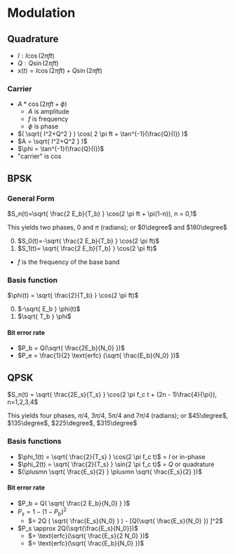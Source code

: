 # Modulation

## Quadrature
 - $I: I\cos(2 \pi ft)$
 - $Q: Q\sin(2 \pi ft)$
 - $x(t) = I\cos(2 \pi ft) + Q\sin(2 \pi ft)$

### Carrier
 - $A*\cos(2 \pi ft + \phi)$
    - $A$ is amplitude
    - $f$ is frequency
    - $\phi$ is phase
 - $( \sqrt{ I^2+Q^2 } ) \cos( 2 \pi ft + \tan^{-1}(\frac{Q}{I}) )$
 - $A = \sqrt{ I^2+Q^2 } )$
 - $\phi = \tan^{-1}(\frac{Q}{I})$
 - "carrier" is $\cos$

## BPSK

### General Form
$S_n(t)=\sqrt{ \frac{2 E_b}{T_b} } \cos(2 \pi ft + \pi(1-n)), n = 0,1$

This yields two phases, 0 and $\pi$ (radians); or $0\degree$ and $180\degree$

 0. $S_0(t)=-\sqrt{ \frac{2 E_b}{T_b} } \cos(2 \pi ft)$
 1. $S_1(t)= \sqrt{ \frac{2 E_b}{T_b} } \cos(2 \pi ft)$

 - $f$ is the frequency of the base band

### Basis function
$\phi(t) = \sqrt{ \frac{2}{T_b} } \cos(2 \pi ft)$

 0. $-\sqrt{ E_b } \phi(t)$
 1. $\sqrt{ T_b } \phi$

#### Bit error rate
 - $P_b = Q(\sqrt{ \frac{2E_b}{N_0} })$
 - $P_e = \frac{1}{2} \text{erfc} (\sqrt{ \frac{E_b}{N_0} })$

## QPSK

$S_n(t) = \sqrt{ \frac{2E_s}{T_s} } \cos(2 \pi f_c t + (2n - 1)\frac{4}{\pi}), n=1,2,3,4$

This yields four phases, $\pi/4$, $3\pi/4$, $5\pi/4$ and $7\pi/4$ (radians); or $45\degree$, $135\degree$, $225\degree$, $315\degree$

### Basis functions
 - $\phi_1(t) = \sqrt{ \frac{2}{T_s} } \cos(2 \pi f_c t)$ = $I$ or in-phase
 - $\phi_2(t) = \sqrt{ \frac{2}{T_s} } \sin(2 \pi f_c t)$ = $Q$ or quadrature
 - $(\plusmn \sqrt{ \frac{E_s}{2} } \plusmn \sqrt{ \frac{E_s}{2} })$

#### Bit error rate
 - $P_b = Q( \sqrt{ \frac{2 E_b}{N_0} } )$
 - $P_s = 1 - (1 - P_b)^2$
   - $= 2Q ( \sqrt{ \frac{E_s}{N_0} } ) - [Q(\sqrt{ \frac{E_s}{N_0} }) ]^2$
 - $P_s \approx 2Q(\sqrt{\frac{E_s}{N_0}})$
   - $= \text{erfc}(\sqrt{ \frac{E_s}{2 N_0} })$
   - $= \text{erfc}(\sqrt{ \frac{E_b}{N_0} })$
